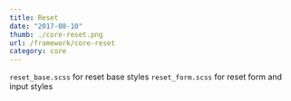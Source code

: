 ```yaml
---
title: Reset
date: "2017-08-10"
thumb: ./core-reset.png
url: /framework/core-reset
category: core
---
```


`reset_base.scss` for reset base styles
`reset_form.scss` for reset form and input styles
